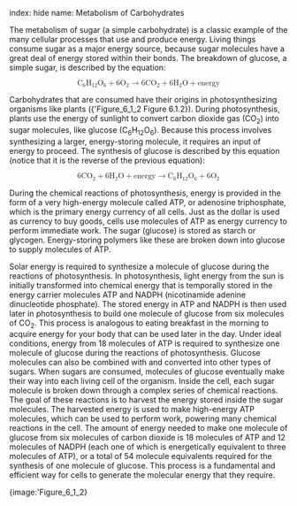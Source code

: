 index: hide
name: Metabolism of Carbohydrates

The metabolism of sugar (a simple carbohydrate) is a classic example of the many cellular processes that use and produce energy. Living things consume sugar as a major energy source, because sugar molecules have a great deal of energy stored within their bonds. The breakdown of glucose, a simple sugar, is described by the equation:

<math display="block" xmlns:q="http://cnx.rice.edu/qml/1.0" xmlns:m="http://www.w3.org/1998/Math/MathML" xmlns:bib="http://bibtexml.sf.net/" xmlns:md="http://cnx.rice.edu/mdml" xmlns="http://cnx.rice.edu/cnxml"><semantics>        <mrow>            <msub>                <mtext>C</mtext>                <mtext>6</mtext>            </msub>            <msub>                <mtext>H</mtext>                <mrow>                    <mtext>12</mtext>                </mrow>            </msub>            <msub>                <mtext>O</mtext>                <mtext>6</mtext>            </msub>            <mo>+</mo><msub>                <mrow>                    <mtext>6O</mtext>                </mrow>                <mtext>2</mtext>            </msub>            <mo stretchy="false">→</mo><mn>6</mn><msub>                <mrow>                    <mtext>CO</mtext>                </mrow>                <mtext>2</mtext>            </msub>            <mo>+</mo><msub>                <mrow>                    <mtext>6H</mtext>                </mrow>                <mtext>2</mtext>            </msub>            <mtext>O</mtext><mo>+</mo><mtext>energy</mtext>        </mrow><annotation encoding="StarMath 5.0"> size 12&#123;C rSub &#123; size 8&#123;6&#125; &#125; H rSub &#123; size 8&#123;12&#125; &#125; O rSub &#123; size 8&#123;2&#125; &#125; &#125; &#123;&#125;</annotation></semantics></math>

Carbohydrates that are consumed have their origins in photosynthesizing organisms like plants ({'Figure_6_1_2 Figure 6.1.2}). During photosynthesis, plants use the energy of sunlight to convert carbon dioxide gas (CO<sub>2</sub>) into sugar molecules, like glucose (C<sub>6</sub>H<sub>12</sub>O<sub>6</sub>). Because this process involves synthesizing a larger, energy-storing molecule, it requires an input of energy to proceed. The synthesis of glucose is described by this equation (notice that it is the reverse of the previous equation):

<math display="block" xmlns:q="http://cnx.rice.edu/qml/1.0" xmlns:m="http://www.w3.org/1998/Math/MathML" xmlns:bib="http://bibtexml.sf.net/" xmlns:md="http://cnx.rice.edu/mdml" xmlns="http://cnx.rice.edu/cnxml"><semantics>        <mrow>            <msub>                <mrow>                    <mtext>6CO</mtext>                </mrow>                <mtext>2</mtext>            </msub>            <mo>+</mo><msub>                <mrow>                    <mtext>6H</mtext>                </mrow>                <mtext>2</mtext>            </msub>            <mtext>O</mtext><mo>+</mo><mtext>energy</mtext><mo stretchy="false">→</mo><msub>                <mtext>C</mtext>                <mtext>6</mtext>            </msub>            <msub>                <mtext>H</mtext>                <mrow>                    <mtext>12</mtext>                </mrow>            </msub>            <msub>                <mtext>O</mtext>                <mtext>6</mtext>            </msub>            <mo>+</mo><msub>                <mrow>                    <mtext>6O</mtext>                </mrow>                <mtext>2</mtext>            </msub>        </mrow><annotation encoding="StarMath 5.0"> size 12&#123;C rSub &#123; size 8&#123;6&#125; &#125; H rSub &#123; size 8&#123;12&#125; &#125; O rSub &#123; size 8&#123;2&#125; &#125; &#125; &#123;&#125;</annotation></semantics></math>

During the chemical reactions of photosynthesis, energy is provided in the form of a very high-energy molecule called ATP, or adenosine triphosphate, which is the primary energy currency of all cells. Just as the dollar is used as currency to buy goods, cells use molecules of ATP as energy currency to perform immediate work. The sugar (glucose) is stored as starch or glycogen. Energy-storing polymers like these are broken down into glucose to supply molecules of ATP.

Solar energy is required to synthesize a molecule of glucose during the reactions of photosynthesis. In photosynthesis, light energy from the sun is initially transformed into chemical energy that is temporally stored in the energy carrier molecules ATP and NADPH (nicotinamide adenine dinucleotide phosphate). The stored energy in ATP and NADPH is then used later in photosynthesis to build one molecule of glucose from six molecules of CO<sub>2</sub>. This process is analogous to eating breakfast in the morning to acquire energy for your body that can be used later in the day. Under ideal conditions, energy from 18 molecules of ATP is required to synthesize one molecule of glucose during the reactions of photosynthesis. Glucose molecules can also be combined with and converted into other types of sugars. When sugars are consumed, molecules of glucose eventually make their way into each living cell of the organism. Inside the cell, each sugar molecule is broken down through a complex series of chemical reactions. The goal of these reactions is to harvest the energy stored inside the sugar molecules. The harvested energy is used to make high-energy ATP molecules, which can be used to perform work, powering many chemical reactions in the cell. The amount of energy needed to make one molecule of glucose from six molecules of carbon dioxide is 18 molecules of ATP and 12 molecules of NADPH (each one of which is energetically equivalent to three molecules of ATP), or a total of 54 molecule equivalents required for the synthesis of one molecule of glucose. This process is a fundamental and efficient way for cells to generate the molecular energy that they require.


{image:'Figure_6_1_2}
        
